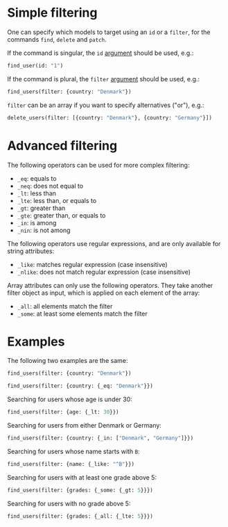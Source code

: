 # Simple filtering

One can specify which models to target using an `id` or a `filter`,
for the commands `find`, `delete` and `patch`.

If the command is singular, the `id`
[argument](operations.md#command-and-arguments) should be used, e.g.:

```graphql
find_user(id: "1")
```

If the command is plural, the `filter`
[argument](operations.md#command-and-arguments) should be used, e.g.:

```graphql
find_users(filter: {country: "Denmark"})
```

`filter` can be an array if you want to specify alternatives ("or"), e.g.:

```graphql
delete_users(filter: [{country: "Denmark"}, {country: "Germany"}])
```

# Advanced filtering

The following operators can be used for more complex filtering:
  - `_eq`: equals to
  - `_neq`: does not equal to
  - `_lt`: less than
  - `_lte`: less than, or equals to
  - `_gt`: greater than
  - `_gte`: greater than, or equals to
  - `_in`: is among
  - `_nin`: is not among

The following operators use regular expressions, and are only available for
string attributes:
  - `_like`: matches regular expression (case insensitive)
  - `_nlike`: does not match regular expression (case insensitive)

Array attributes can only use the following operators.
They take another filter object as input, which is applied on each element of
the array:
  - `_all`: all elements match the filter
  - `_some`: at least some elements match the filter

# Examples

The following two examples are the same:

```graphql
find_users(filter: {country: "Denmark"})
```

```graphql
find_users(filter: {country: {_eq: "Denmark"}})
```

Searching for users whose age is under 30:

```graphql
find_users(filter: {age: {_lt: 30}})
```

Searching for users from either Denmark or Germany:

```graphql
find_users(filter: {country: {_in: ["Denmark", "Germany"]}})
```

Searching for users whose name starts with `B`:

```graphql
find_users(filter: {name: {_like: "^B"}})
```

Searching for users with at least one grade above 5:

```graphql
find_users(filter: {grades: {_some: {_gt: 5}}})
```

Searching for users with no grade above 5:

```graphql
find_users(filter: {grades: {_all: {_lte: 5}}})
```
